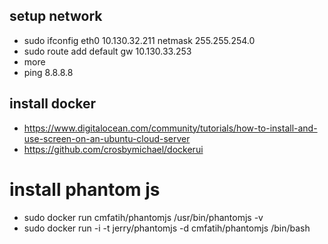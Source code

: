 ## setup network 
- sudo ifconfig eth0 10.130.32.211 netmask 255.255.254.0
- sudo route add default gw 10.130.33.253 
- more 
- ping 8.8.8.8


## install docker

- https://www.digitalocean.com/community/tutorials/how-to-install-and-use-screen-on-an-ubuntu-cloud-server
- https://github.com/crosbymichael/dockerui


# install phantom js
- sudo docker run cmfatih/phantomjs /usr/bin/phantomjs -v
- sudo docker run -i -t jerry/phantomjs -d cmfatih/phantomjs /bin/bash


